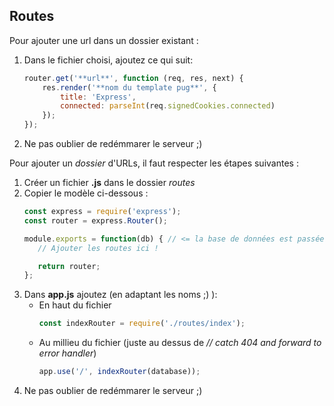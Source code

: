## Routes
Pour ajouter une url dans un dossier existant :
1. Dans le fichier choisi, ajoutez ce qui suit:
    ```javascript
    router.get('**url**', function (req, res, next) {
        res.render('**nom du template pug**', {
            title: 'Express',
            connected: parseInt(req.signedCookies.connected)
        });
    });
    ```
2. Ne pas oublier de redémmarer le serveur ;)

Pour ajouter un *dossier* d'URLs, il faut respecter les étapes suivantes :
1. Créer un fichier **.js** dans le dossier *routes*
2. Copier le modèle ci-dessous :
    ```javascript
    const express = require('express');
    const router = express.Router();
    
    module.exports = function(db) { // <= la base de données est passée en paramètre
       // Ajouter les routes ici !
    
       return router;
    };
    ```
3. Dans **app.js** ajoutez (en adaptant les noms ;) ):
    * En haut du fichier
        ```javascript
        const indexRouter = require('./routes/index');
        ```
    * Au millieu du fichier (juste au dessus de *// catch 404 and forward to error handler*)
        ```javascript
        app.use('/', indexRouter(database));
        ```
4. Ne pas oublier de redémmarer le serveur ;)